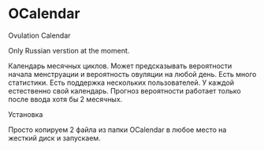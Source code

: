# OCalendar

Ovulation Calendar

Only Russian verstion at the moment. 

Календарь месячных циклов. Может предсказывать вероятности начала менструации и вероятность овуляции на любой день. 
Есть много статистики.
Есть поддержка нескольких пользователей. У каждой естественно свой календарь. 
Прогноз вероятности работает только после ввода хотя бы 2 месячных.



Установка

Просто копируем 2 файла из папки OCalendar в любое место на жесткий диск и запускаем.
